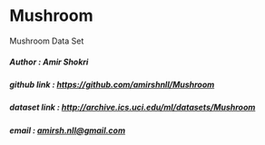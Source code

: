 # Mushroom
 Mushroom Data Set

##### Author : Amir Shokri
##### github link : https://github.com/amirshnll/Mushroom
##### dataset link : http://archive.ics.uci.edu/ml/datasets/Mushroom
##### email : amirsh.nll@gmail.com

